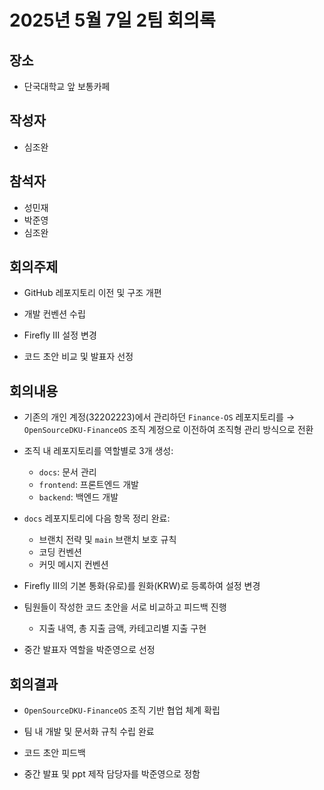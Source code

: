 # 2025년 5월 7일 2팀 회의록

## 장소
- 단국대학교 앞 보통카페

## 작성자
- 심조완

## 참석자
- 성민재 
- 박준영 
- 심조완

## 회의주제
- GitHub 레포지토리 이전 및 구조 개편
 
- 개발 컨벤션 수립

- Firefly III 설정 변경
 
- 코드 초안 비교 및 발표자 선정

## 회의내용
- 기존의 개인 계정(32202223)에서 관리하던 `Finance-OS` 레포지토리를 
  → `OpenSourceDKU-FinanceOS` 조직 계정으로 이전하여 조직형 관리 방식으로 전환

- 조직 내 레포지토리를 역할별로 3개 생성: 
  - `docs`: 문서 관리 
  - `frontend`: 프론트엔드 개발  
  - `backend`: 백엔드 개발

- `docs` 레포지토리에 다음 항목 정리 완료:
  - 브랜치 전략 및 `main` 브랜치 보호 규칙  
  - 코딩 컨벤션  
  - 커밋 메시지 컨벤션

- Firefly III의 기본 통화(유로)를 원화(KRW)로 등록하여 설정 변경

- 팀원들이 작성한 코드 초안을 서로 비교하고 피드백 진행
  - 지출 내역, 총 지출 금액, 카테고리별 지출 구현

- 중간 발표자 역할을 박준영으로 선정

## 회의결과
- `OpenSourceDKU-FinanceOS` 조직 기반 협업 체계 확립
  
- 팀 내 개발 및 문서화 규칙 수립 완료
  
- 코드 초안 피드백
  
- 중간 발표 및 ppt 제작 담당자를 박준영으로 정함

